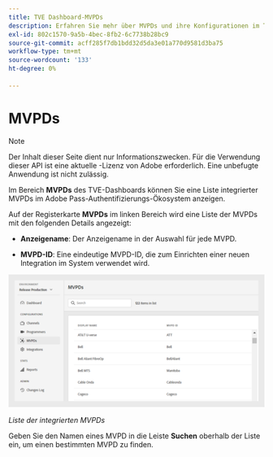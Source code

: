 ```yaml
---
title: TVE Dashboard-MVPDs
description: Erfahren Sie mehr über MVPDs und ihre Konfigurationen im TVE-Dashboard.
exl-id: 802c1570-9a5b-4bec-8fb2-6c7738b28bc9
source-git-commit: acff285f7db1bdd32d5da3e01a770d9581d3ba75
workflow-type: tm+mt
source-wordcount: '133'
ht-degree: 0%

---
```


# MVPDs

>[!NOTE]
>
>Der Inhalt dieser Seite dient nur Informationszwecken. Für die Verwendung dieser API ist eine aktuelle -Lizenz von Adobe erforderlich. Eine unbefugte Anwendung ist nicht zulässig.

Im Bereich **MVPDs** des TVE-Dashboards können Sie eine Liste integrierter MVPDs im Adobe Pass-Authentifizierungs-Ökosystem anzeigen.

Auf der Registerkarte **MVPDs** im linken Bereich wird eine Liste der MVPDs mit den folgenden Details angezeigt:

* **Anzeigename**: Der Anzeigename in der Auswahl für jede MVPD.

* **MVPD-ID**: Eine eindeutige MVPD-ID, die zum Einrichten einer neuen Integration im System verwendet wird.

![Liste der integrierten MVPDs](../../assets/tve-dashboard/new-tve-dashboard/mvpds/mvpds-list-view.png)

*Liste der integrierten MVPDs*

Geben Sie den Namen eines MVPD in die Leiste **Suchen** oberhalb der Liste ein, um einen bestimmten MVPD zu finden.
